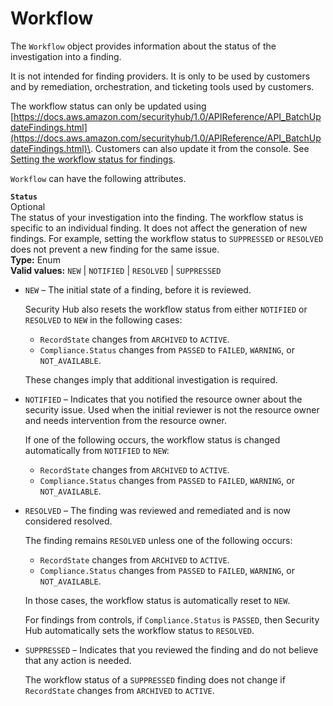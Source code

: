 # Workflow<a name="asff-workflow"></a>

The `Workflow` object provides information about the status of the investigation into a finding\.

It is not intended for finding providers\. It is only to be used by customers and by remediation, orchestration, and ticketing tools used by customers\.

The workflow status can only be updated using [https://docs.aws.amazon.com/securityhub/1.0/APIReference/API_BatchUpdateFindings.html](https://docs.aws.amazon.com/securityhub/1.0/APIReference/API_BatchUpdateFindings.html)\. Customers can also update it from the console\. See [Setting the workflow status for findings](finding-workflow-status.md)\. 

`Workflow` can have the following attributes\.

**`Status`**  
Optional  
The status of your investigation into the finding\. The workflow status is specific to an individual finding\. It does not affect the generation of new findings\. For example, setting the workflow status to `SUPPRESSED` or `RESOLVED` does not prevent a new finding for the same issue\.  
**Type:** Enum  
**Valid values:** `NEW` \| `NOTIFIED` \| `RESOLVED` \| `SUPPRESSED`  
+ `NEW` – The initial state of a finding, before it is reviewed\.

  Security Hub also resets the workflow status from either `NOTIFIED` or `RESOLVED` to `NEW` in the following cases:
  + `RecordState` changes from `ARCHIVED` to `ACTIVE`\.
  + `Compliance.Status` changes from `PASSED` to `FAILED`, `WARNING`, or `NOT_AVAILABLE`\.

  These changes imply that additional investigation is required\.
+ `NOTIFIED` – Indicates that you notified the resource owner about the security issue\. Used when the initial reviewer is not the resource owner and needs intervention from the resource owner\.

  If one of the following occurs, the workflow status is changed automatically from `NOTIFIED` to `NEW`:
  + `RecordState` changes from `ARCHIVED` to `ACTIVE`\.
  + `Compliance.Status` changes from `PASSED` to `FAILED`, `WARNING`, or `NOT_AVAILABLE`\.
+ `RESOLVED` – The finding was reviewed and remediated and is now considered resolved\.

  The finding remains `RESOLVED` unless one of the following occurs:
  + `RecordState` changes from `ARCHIVED` to `ACTIVE`\.
  + `Compliance.Status` changes from `PASSED` to `FAILED`, `WARNING`, or `NOT_AVAILABLE`\.

  In those cases, the workflow status is automatically reset to `NEW`\.

  For findings from controls, if `Compliance.Status` is `PASSED`, then Security Hub automatically sets the workflow status to `RESOLVED`\.
+ `SUPPRESSED` – Indicates that you reviewed the finding and do not believe that any action is needed\.

  The workflow status of a `SUPPRESSED` finding does not change if `RecordState` changes from `ARCHIVED` to `ACTIVE`\.